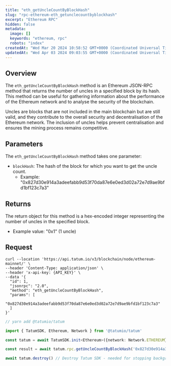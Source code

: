```yaml
---
title: "eth_getUncleCountByBlockHash"
slug: "rpc-ethereum-eth_getunclecountbyblockhash"
excerpt: "Ethereum RPC"
hidden: false
metadata: 
  image: []
  keywords: "ethereum, rpc"
  robots: "index"
createdAt: "Wed Mar 20 2024 10:58:52 GMT+0000 (Coordinated Universal Time)"
updatedAt: "Wed Apr 03 2024 09:03:55 GMT+0000 (Coordinated Universal Time)"
---
```

## Overview

The `eth_getUncleCountByBlockHash` method is an Ethereum JSON-RPC method that returns the number of uncles in a specified block by its hash. This method can be useful for gathering information about the performance of the Ethereum network and to analyse the security of the blockchain.

Uncles are blocks that are not included in the main blockchain but are still valid, and they contribute to the overall security and decentralisation of the Ethereum network. The inclusion of uncles helps prevent centralisation and ensures the mining process remains competitive.

## Parameters

The `eth_getUncleCountByBlockHash` method takes one parameter:

- `blockHash`: The hash of the block for which you want to get the uncle count.
  - Example: "0x827d30e914a3adeefabb9d53f70da87e6e0ed3d02a72e7d9ae9bfd1bf123c7a3"

## Returns

The return object for this method is a hex-encoded integer representing the number of uncles in the specified block.

- Example value: "0x1" (1 uncle)

## Request

```curl cURL
curl --location 'https://api.tatum.io/v3/blockchain/node/ethereum-mainnet/' \
--header 'Content-Type: application/json' \
--header 'x-api-key: {API_KEY}' \
--data '{
  "id": 1,
  "jsonrpc": "2.0",
  "method": "eth_getUncleCountByBlockHash",
  "params": [
    "0x827d30e914a3adeefabb9d53f70da87e6e0ed3d02a72e7d9ae9bfd1bf123c7a3"
  ]
}'

```
```typescript JS SDK
// yarn add @tatumio/tatum

import { TatumSDK, Ethereum, Network } from '@tatumio/tatum'

const tatum = await TatumSDK.init<Ethereum>({network: Network.ETHEREUM})

const result = await tatum.rpc.getUncleCountByBlockHash('0x827d30e914a3adeefabb9d53f70da87e6e0ed3d02a72e7d9ae9bfd1bf123c7a3')

await tatum.destroy() // Destroy Tatum SDK - needed for stopping background jobs
```
